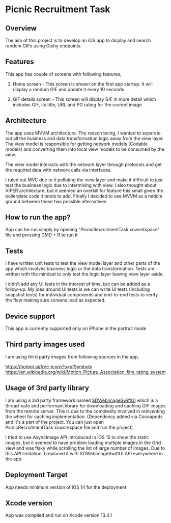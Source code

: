# Picnic Recruitment Task

## Overview

The aim of this project is to develop an iOS app to display and search random GIFs using Giphy endpoints.

## Features

This app has couple of screens with following features,

1. Home screen - This screen is shown on the first app startup. It will display a random GIF and update it every 10 seconds

2. GIF details screen - This screen will display GIF in more detail which includes GIF, its title, URL and PG rating for the current image

## Architecture

The app uses MVVM architecture. The reason being, I wanted to separate out all the business and data transformation logic away from the view layer. The view model is responsible for getting network models (Codable models) and converting them into local view models to be consumed by the view.

The view model interacts with the network layer through protocols and get the required data with network calls via interfaces.

I ruled out MVC due to it polluting the view layer and make it difficult to just test the business logic due to intermixing with view. I also thought about VIPER architecture, but it seemed an overkill for feature this small given the boilerplate code it tends to add. Finally I decided to use MVVM as a middle ground between these two possible alternatives 

## How to run the app?
App can be run simply by opening "PicnicRecruitmentTask.xcworkspace" file and pressing CMD + R to run it

## Tests

 I have written unit tests to test the view model layer and other parts of the app which involves business logic or the data transformation. Tests are written with the mindset to only test the logic layer leaving view layer aside.
 
I didn't add any UI tests in the interest of time, but can be added as a follow-up. My idea around UI tests is we can write UI tests (Including snapshot tests) for individual components and end-to-end tests to verify the flow making sure screens load as expected.

## Device support
 This app is currently supported only on iPhone in the portrait mode
 
 ## Third party images used
 I am using third party images from following sources in the app,
 
 https://hotpot.ai/free-icons?s=sfSymbols
 https://en.wikipedia.org/wiki/Motion_Picture_Association_film_rating_system
 
## Usage of 3rd party library
I am using a 3rd party framework named [SDWebImageSwiftUI](https://github.com/SDWebImage/SDWebImageSwiftUI) which is a thread-safe and performant library for downloading and caching GIF images from the remote server. This is due to the complexity involved in reinventing the wheel for caching implementation. (Dependency added via Cocoapods and it's a part of the project. You can just open PicnicRecruitmentTask.xcworkspace file and run the project)  

I tried to use AsyncImage API introduced in iOS 15 to show the static images, but it seemed to have problem loading multiple images in the Grid view and was flaky while scrolling the list of large number of images. Due to this API limitation, I replaced it with SDWebImageSwiftUI API everywhere in the app.

## Deployment Target

App needs minimum version of iOS 14 for the deployment

## Xcode version

App was compiled and run on Xcode version 13.4.1
